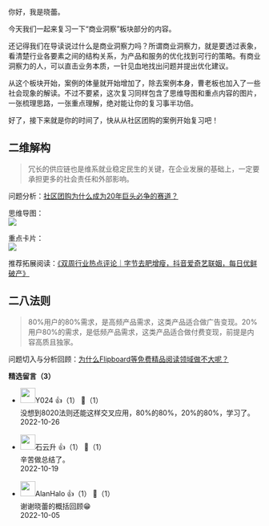 你好，我是晓蕾。

今天我们一起来复习一下“商业洞察”板块部分的内容。

还记得我们在导读说过什么是商业洞察力吗？所谓商业洞察力，就是要透过表象，看清楚行业各要素之间的结构关系，为产品和服务的优化找到可行的策略。有商业洞察力的人，可以直击业务本质，一针见血地找出问题并提出优化建议。

从这个板块开始，案例的体量就开始增加了，除去案例本身，曹老板也加入了一些社会现象的解读。不过不要紧，这次复习同样包含了思维导图和重点内容的图片，一张梳理思路，一张重点理解，绝对能让你的复习事半功倍。

好了，接下来就是你的时间了，快从从社区团购的案例开始复习吧！

## 二维解构

> 冗长的供应链也是维系就业稳定民生的关键，在企业发展的基础上，一定要承担更多的社会责任和外部影响。

问题分析：[社区团购为什么成为20年巨头必争的赛道？](https://time.geekbang.org/column/article/546060)

思维导图：  
![](https://static001.geekbang.org/resource/image/34/28/347d3189c461725c4502e2d053350328.png?wh=3322x1760)

重点卡片：  
![](https://static001.geekbang.org/resource/image/f6/e8/f6b23bc9610056838f632a9c6ef780e8.jpg?wh=4759x4771)

推荐拓展阅读：[《双周行业热点评论｜字节去肥增瘦，抖音爱奇艺联姻，每日优鲜破产》](https://time.geekbang.org/column/article/554629)

## 二八法则

> 80%用户的80%需求，是高频产品需求，这类产品适合做广告变现。20%用户80%的需求，是低频产品需求，这类产品适合做付费变现，前提是内容高质且独家。

问题切入与分析回顾：[为什么Flipboard等免费精品阅读领域做不大呢？](https://time.geekbang.org/column/article/546770)
<div><strong>精选留言（3）</strong></div><ul>
<li><img src="https://static001.geekbang.org/account/avatar/00/0f/88/c8/6af6d27e.jpg" width="30px"><span>Y024</span> 👍（1） 💬（1）<div>没想到8020法则还能这样交叉应用，80%的80%，20%的80%，学习了。</div>2022-10-26</li><br/><li><img src="https://static001.geekbang.org/account/avatar/00/0f/a0/c3/c5db35df.jpg" width="30px"><span>石云升</span> 👍（1） 💬（1）<div>辛苦做总结了。</div>2022-10-19</li><br/><li><img src="https://static001.geekbang.org/account/avatar/00/28/80/1e/771169c0.jpg" width="30px"><span>AlanHalo</span> 👍（1） 💬（1）<div>谢谢晓蕾的概括回顾😁</div>2022-10-05</li><br/>
</ul>